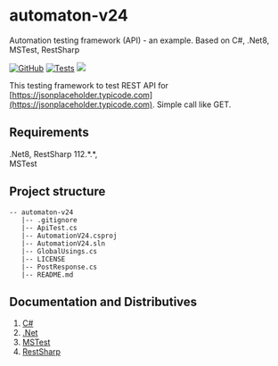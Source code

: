 # automaton-v24

Automation testing framework (API) - an example. Based on C#, .Net8, MSTest, RestSharp

[![GitHub](https://img.shields.io/github/license/mashape/apistatus.svg)](https://github.com/BurhanH/automaton-v24/blob/master/LICENSE)
[![Tests](https://github.com/BurhanH/automaton-v24/actions/workflows/dotnet.yml/badge.svg)](https://github.com/BurhanH/automaton-v24/actions/workflows/dotnet.yml)
![](https://badgen.net/static/made/by%20human/green)


This testing framework to test REST API for [https://jsonplaceholder.typicode.com](https://jsonplaceholder.typicode.com). Simple call like GET.

## Requirements
.Net8, RestSharp 112.\*.\*, <br>
MSTest<br>

## Project structure
```text
-- automaton-v24
   |-- .gitignore
   |-- ApiTest.cs
   |-- AutomationV24.csproj
   |-- AutomationV24.sln
   |-- GlobalUsings.cs
   |-- LICENSE
   |-- PostResponse.cs
   |-- README.md
```

## Documentation and Distributives

1.  [C#](https://learn.microsoft.com/en-us/dotnet/csharp/)
2.  [.Net](https://dotnet.microsoft.com/en-us/learn/dotnet/what-is-dotnet)
3.  [MSTest](https://learn.microsoft.com/en-us/dotnet/core/testing/unit-testing-csharp-with-mstest)
4.  [RestSharp](https://restsharp.dev/)

